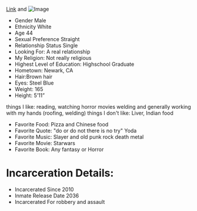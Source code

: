 

[Link](url) and ![Image](src)



  - Gender Male
  - Ethnicity White
  - Age 44
  - Sexual Preference Straight
  - Relationship Status Single
  - Looking For: A real relationship
  - My Religion: Not really religious
  - Highest Level of Education: Highschool Graduate
  - Hometown: Newark, CA 
  - Hair:Brown hair
  - Eyes: Steel Blue
  - Weight: 165
  - Height:  5’11”
  
  things I like:
    reading, watching horror movies welding and generally working with my hands (roofing, welding)
  things I don't like:
    Liver, Indian food
  
  - Favorite Food: Pizza and Chinese food 
  - Favorite Quote: "do or do not there is no try" Yoda 
  - Favorite Music: Slayer and old punk rock death metal
  - Favorite Movie: Starwars 
  - Favorite Book: Any fantasy or Horror 
# Incarceration Details:

  - Incarcerated Since 2010
  - Inmate Release Date 2036
  - Incarcerated For robbery and assault

